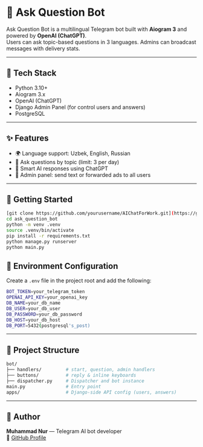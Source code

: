# 🤖 Ask Question Bot

Ask Question Bot is a multilingual Telegram bot built with **Aiogram 3** and powered by **OpenAI (ChatGPT)**.  
Users can ask topic-based questions in 3 languages. Admins can broadcast messages with delivery stats.

---

## 🔧 Tech Stack

- Python 3.10+
- Aiogram 3.x
- OpenAI (ChatGPT)
- Django Admin Panel (for control users and answers)
- PostgreSQL

---

## ✨ Features

- 🌍 Language support: Uzbek, English, Russian
- 🧠 Ask questions by topic (limit: 3 per day)
- 🤖 Smart AI responses using ChatGPT
- 📢 Admin panel: send text or forwarded ads to all users

---

## 🚀 Getting Started

```bash
[git clone https://github.com/yourusername/AIChatForWork.git](https://github.com/muhammadnuruz/ask_question_bot.git)
cd ask_question_bot
python -m venv .venv
source .venv/bin/activate
pip install -r requirements.txt
python manage.py runserver
python main.py
```
## 🔐 Environment Configuration

Create a `.env` file in the project root and add the following:

```bash
BOT_TOKEN=your_telegram_token
OPENAI_API_KEY=your_openai_key
DB_NAME=your_db_name
DB_USER=your_db_user
DB_PASSWORD=your_db_password
DB_HOST=your_db_host
DB_PORT=5432(postgresql's_post)
```

---

## 📂 Project Structure

```bash
bot/
├── handlers/         # start, question, admin handlers
├── buttons/          # reply & inline keyboards
├── dispatcher.py     # Dispatcher and bot instance
main.py               # Entry point
apps/                 # Django-side API config (users, answers)
```

---

## 👤 Author

**Muhammad Nur** — Telegram AI bot developer  
🔗 [GitHub Profile](https://github.com/yourusername)
